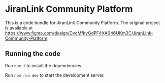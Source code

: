 
  # JiranLink Community Platform

  This is a code bundle for JiranLink Community Platform. The original project is available at https://www.figma.com/design/DvcMfkyGdPF4XA046UKm3C/JiranLink-Community-Platform.

  ## Running the code

  Run `npm i` to install the dependencies.

  Run `npm run dev` to start the development server.
  
